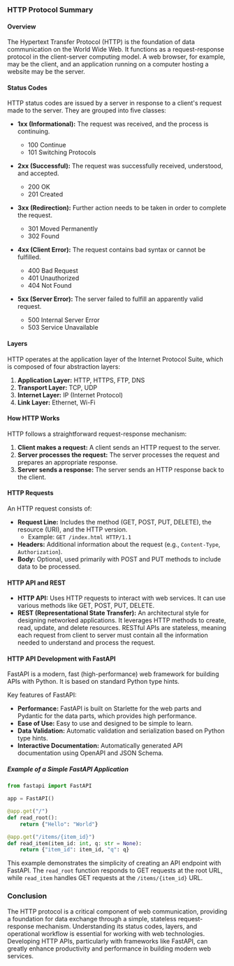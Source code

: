 ### HTTP Protocol Summary

#### Overview
The Hypertext Transfer Protocol (HTTP) is the foundation of data communication on the World Wide Web. It functions as a request-response protocol in the client-server computing model. A web browser, for example, may be the client, and an application running on a computer hosting a website may be the server.

#### Status Codes
HTTP status codes are issued by a server in response to a client's request made to the server. They are grouped into five classes:

- **1xx (Informational):** The request was received, and the process is continuing.
  - 100 Continue
  - 101 Switching Protocols

- **2xx (Successful):** The request was successfully received, understood, and accepted.
  - 200 OK
  - 201 Created

- **3xx (Redirection):** Further action needs to be taken in order to complete the request.
  - 301 Moved Permanently
  - 302 Found

- **4xx (Client Error):** The request contains bad syntax or cannot be fulfilled.
  - 400 Bad Request
  - 401 Unauthorized
  - 404 Not Found

- **5xx (Server Error):** The server failed to fulfill an apparently valid request.
  - 500 Internal Server Error
  - 503 Service Unavailable

#### Layers
HTTP operates at the application layer of the Internet Protocol Suite, which is composed of four abstraction layers:

1. **Application Layer:** HTTP, HTTPS, FTP, DNS
2. **Transport Layer:** TCP, UDP
3. **Internet Layer:** IP (Internet Protocol)
4. **Link Layer:** Ethernet, Wi-Fi

#### How HTTP Works
HTTP follows a straightforward request-response mechanism:

1. **Client makes a request:** A client sends an HTTP request to the server.
2. **Server processes the request:** The server processes the request and prepares an appropriate response.
3. **Server sends a response:** The server sends an HTTP response back to the client.

#### HTTP Requests
An HTTP request consists of:

- **Request Line:** Includes the method (GET, POST, PUT, DELETE), the resource (URI), and the HTTP version.
  - Example: `GET /index.html HTTP/1.1`
- **Headers:** Additional information about the request (e.g., `Content-Type`, `Authorization`).
- **Body:** Optional, used primarily with POST and PUT methods to include data to be processed.

#### HTTP API and REST
- **HTTP API:** Uses HTTP requests to interact with web services. It can use various methods like GET, POST, PUT, DELETE.
- **REST (Representational State Transfer):** An architectural style for designing networked applications. It leverages HTTP methods to create, read, update, and delete resources. RESTful APIs are stateless, meaning each request from client to server must contain all the information needed to understand and process the request.

#### HTTP API Development with FastAPI
FastAPI is a modern, fast (high-performance) web framework for building APIs with Python. It is based on standard Python type hints.

Key features of FastAPI:
- **Performance:** FastAPI is built on Starlette for the web parts and Pydantic for the data parts, which provides high performance.
- **Ease of Use:** Easy to use and designed to be simple to learn.
- **Data Validation:** Automatic validation and serialization based on Python type hints.
- **Interactive Documentation:** Automatically generated API documentation using OpenAPI and JSON Schema.

##### Example of a Simple FastAPI Application
```python
from fastapi import FastAPI

app = FastAPI()

@app.get("/")
def read_root():
    return {"Hello": "World"}

@app.get("/items/{item_id}")
def read_item(item_id: int, q: str = None):
    return {"item_id": item_id, "q": q}
```

This example demonstrates the simplicity of creating an API endpoint with FastAPI. The `read_root` function responds to GET requests at the root URL, while `read_item` handles GET requests at the `/items/{item_id}` URL.

### Conclusion
The HTTP protocol is a critical component of web communication, providing a foundation for data exchange through a simple, stateless request-response mechanism. Understanding its status codes, layers, and operational workflow is essential for working with web technologies. Developing HTTP APIs, particularly with frameworks like FastAPI, can greatly enhance productivity and performance in building modern web services.